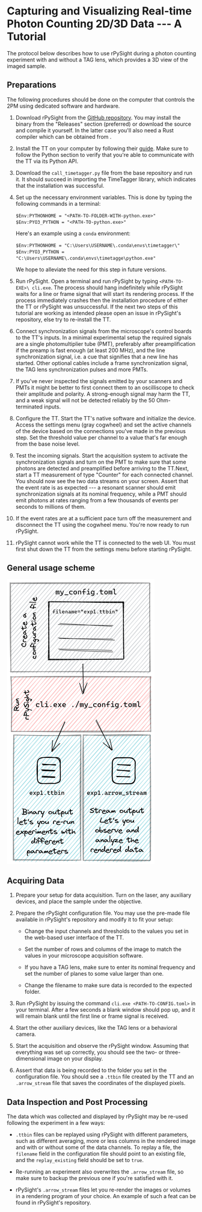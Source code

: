 # Capturing and Visualizing Real-time Photon Counting 2D/3D Data --- A Tutorial

The protocol below describes how to use rPySight during a photon
counting experiment with and without a TAG lens, which provides a 3D
view of the imaged sample. 

## Preparations

The following procedures should be done on the computer that controls
the 2PM using dedicated software and hardware.

1.  Download rPySight from the [GitHub repository](https://github.com/PBLab/rpysight). You may install the
    binary from the "Releases" section (preferred) or download the
    source and compile it yourself. In the latter case you'll also need
    a Rust compiler which can be obtained from .

2.  Install the TT on your computer by following their [guide](https://www.swabianinstruments.com/static/documentation/TimeTagger/sections/gettingStarted.html). Make
    sure to follow the Python section to verify that you're able to
    communicate with the TT via its Python API.

3.  Download the `call_timetagger.py` file from the base repository and
    run it. It should succeed in importing the TimeTagger library, which
    indicates that the installation was successful.

4.  Set up the necessary environment variables. This is done by typing the
    following commands in a terminal:

    `$Env:PYTHONHOME = "<PATH-TO-FOLDER-WITH-python.exe>"`\
    `$Env:PYO3_PYTHON = "<PATH-TO-python.exe>"`

    Here's an example using a `conda` environment:

    `$Env:PYTHONHOME = "C:\Users\USERNAME\.conda\envs\timetagger\"`\
    `$Env:PYO3_PYTHON = "C:\Users\USERNAME\.conda\envs\timetagge\python.exe"`

    We hope to alleviate the need for this step in future versions.

4.  Run rPySight. Open a terminal and run rPySight by typing
    `<PATH-TO-EXE>\ cli.exe`. The process should hang indefinitely while
    rPySight waits for a line or frame signal that will start its
    rendering process. If the process immediately crashes then the
    installation procedure of either the TT or rPySight was
    unsuccessful. If the next two steps of this tutorial are working as
    intended please open an issue in rPySight's repository, else try to
    re-install the TT.

5.  Connect synchronization signals from the microscope's control boards
    to the TT's inputs. In a minimal experimental setup
    the required signals are a single photomultiplier tube (PMT),
    preferably after preamplification if the preamp is fast enough (at
    least 200 MHz), and the line synchronization signal, i.e. a cue that
    signifies that a new line has started. Other optional cables include
    a frame synchronization signal, the TAG lens synchronization pulses
    and more PMTs.

6.  If you've never inspected the signals emitted by your scanners and
    PMTs it might be better to first connect them to an oscilliscope to
    check their amplitude and polarity. A strong-enough signal may harm
    the TT, and a weak signal will not be detected reliably by the 50
    Ohm-terminated inputs.

7.  Configure the TT. Start the TT's native software and initialize the
    device. Access the settings menu (gray cogwheel) and set the active
    channels of the device based on the connections you've made in the
    previous step. Set the threshold value per channel to a value that's
    far enough from the base noise level.

8.  Test the incoming signals. Start the acquisition system to activate
    the synchronization signals and turn on the PMT to make sure that
    some photons are detected and preamplified before arriving to the
    TT.Next, start a TT measurement of type "Counter" for each connected
    channel. You should now see the two data streams on your screen.
    Assert that the event rate is as expected --- a resonant scanner
    should emit synchronization signals at its nominal frequency, while
    a PMT should emit photons at rates ranging from a few thousands of
    events per seconds to millions of them.

9.  If the event rates are at a sufficient pace turn off the measurement
    and disconnect the TT using the cogwheel menu. You're now ready to
    run rPySight.

10. rPySight cannot work while the TT is connected to the web UI. You
    must first shut down the TT from the settings menu before starting
    rPySight.

## General usage scheme

![General usage scheme](resources/rpysight_config_scheme.png)

## Acquiring Data

1.  Prepare your setup for data acquisition. Turn on the laser, any
    auxiliary devices, and place the sample under the objective.

2.  Prepare the rPySight configuration file. You may use the pre-made
    file available in rPySight's repository and modify it to fit your
    setup:

    -   Change the input channels and thresholds to the values you set
        in the web-based user interface of the TT.

    -   Set the number of rows and columns of the image to match the
        values in your microscope acquisition software.

    -   If you have a TAG lens, make sure to enter its nominal frequency
        and set the number of planes to some value larger than one.

    -   Change the filename to make sure data is recorded to the
        expected folder.

3.  Run rPySight by issuing the command `cli.exe <PATH-TO-CONFIG.toml>`
    in your terminal. After a few seconds a blank window should pop up,
    and it will remain blank until the first line or frame signal is
    received.

4.  Start the other auxiliary devices, like the TAG lens or a behavioral
    camera.

5.  Start the acquisition and observe the rPySight window. Assuming that
    everything was set up correctly, you should see the two- or
    three-dimensional image on your display.

6.  Assert that data is being recorded to the folder you set in the
    configuration file. You should see a `.ttbin` file created by the TT
    and an `.arrow_stream` file that saves the coordinates of the
    displayed pixels.

## Data Inspection and Post Processing

The data which was collected and displayed by rPySight may be re-used
following the experiment in a few ways:

-   `.ttbin` files can be replayed using rPySight with different
    parameters, such as different averaging, more or less columns in the
    rendered image and with or without some of the data channels. To
    replay a file, the `filename` field in the configuration file should
    point to an existing file, and the `replay_existing` field should be
    set to `true`.

-   Re-running an experiment also overwrites the `.arrow_stream` file,
    so make sure to backup the previous one if you're satisfied with it.

-   rPySight's `.arrow_stream` files let you re-render the images or
    volumes in a rendering program of your choice. An example of such a
    feat can be found in rPySight's repository.
